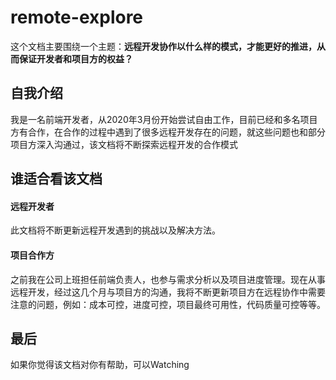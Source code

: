 # remote-explore
这个文档主要围绕一个主题：**远程开发协作以什么样的模式，才能更好的推进，从而保证开发者和项目方的权益？**

## 自我介绍
我是一名前端开发者，从2020年3月份开始尝试自由工作，目前已经和多名项目方有合作，在合作的过程中遇到了很多远程开发存在的问题，就这些问题也和部分项目方深入沟通过，该文档将不断探索远程开发的合作模式

## 谁适合看该文档
#### 远程开发者
此文档将不断更新远程开发遇到的挑战以及解决方法。
#### 项目合作方
之前我在公司上班担任前端负责人，也参与需求分析以及项目进度管理。现在从事远程开发，经过这几个月与项目方的沟通，我将不断更新项目方在远程协作中需要注意的问题，例如：成本可控，进度可控，项目最终可用性，代码质量可控等等。

## 最后
如果你觉得该文档对你有帮助，可以Watching
